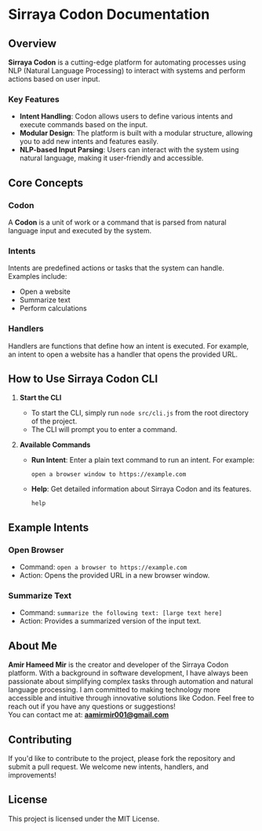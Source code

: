 # Sirraya Codon Documentation

## Overview

**Sirraya Codon** is a cutting-edge platform for automating processes using NLP (Natural Language Processing) to interact with systems and perform actions based on user input.

### Key Features
- **Intent Handling**: Codon allows users to define various intents and execute commands based on the input.
- **Modular Design**: The platform is built with a modular structure, allowing you to add new intents and features easily.
- **NLP-based Input Parsing**: Users can interact with the system using natural language, making it user-friendly and accessible.

## Core Concepts

### Codon
A **Codon** is a unit of work or a command that is parsed from natural language input and executed by the system.

### Intents
Intents are predefined actions or tasks that the system can handle. Examples include:
- Open a website
- Summarize text
- Perform calculations

### Handlers
Handlers are functions that define how an intent is executed. For example, an intent to open a website has a handler that opens the provided URL.

## How to Use Sirraya Codon CLI

1. **Start the CLI**
   - To start the CLI, simply run `node src/cli.js` from the root directory of the project.
   - The CLI will prompt you to enter a command.

2. **Available Commands**
   - **Run Intent**: Enter a plain text command to run an intent. For example:
     ```
     open a browser window to https://example.com
     ```
   - **Help**: Get detailed information about Sirraya Codon and its features.
     ```
     help
     ```

## Example Intents

### Open Browser
- Command: `open a browser to https://example.com`
- Action: Opens the provided URL in a new browser window.

### Summarize Text
- Command: `summarize the following text: [large text here]`
- Action: Provides a summarized version of the input text.

## About Me

**Amir Hameed Mir** is the creator and developer of the Sirraya Codon platform. With a background in software development, I have always been passionate about simplifying complex tasks through automation and natural language processing. I am committed to making technology more accessible and intuitive through innovative solutions like Codon. Feel free to reach out if you have any questions or suggestions!  
You can contact me at: **aamirmir001@gmail.com**

## Contributing
If you'd like to contribute to the project, please fork the repository and submit a pull request. We welcome new intents, handlers, and improvements!

## License
This project is licensed under the MIT License.
